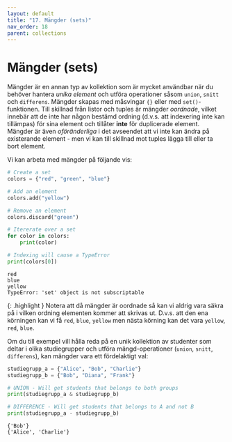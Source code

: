 ```yaml
---
layout: default
title: "17. Mängder (sets)"
nav_order: 18
parent: collections
---
```


# Mängder (sets)
Mängder är en annan typ av kollektion som är mycket användbar när du behöver hantera _unika element_ och utföra operationer såsom `union`, `snitt` och `differens`. Mängder skapas med måsvingar `{}` eller med `set()`-funktionen. Till skillnad från listor och tuples är mängder _oordnade_, vilket innebär att de inte har någon bestämd ordning (d.v.s. att indexering inte kan tillämpas) för sina element och tillåter **inte** för duplicerade element. Mängder är även _oföränderliga_ i det avseendet att vi inte kan ändra på existerande element - men vi kan till skillnad mot tuples lägga till eller ta bort element.

Vi kan arbeta med mängder på följande vis:
```python
# Create a set
colors = {"red", "green", "blue"}

# Add an element
colors.add("yellow")

# Remove an element
colors.discard("green")

# Itererate over a set
for color in colors:
    print(color)

# Indexing will cause a TypeError
print(colors[0])
```
<div class="code-example" markdown="1">
<pre><code>red
blue
yellow
TypeError: 'set' object is not subscriptable</code></pre>
</div>

{: .highlight }
Notera att då mängder är oordnade så kan vi aldrig vara säkra på i vilken ordning elementen kommer att skrivas ut. D.v.s. att den ena körningen kan vi få `red`, `blue`, `yellow` men nästa körning kan det vara `yellow`, `red`, `blue`.

Om du till exempel vill hålla reda på en unik kollektion av studenter som deltar i olika studiegrupper och utföra mängd-operationer (`union`, `snitt`, `differens`), kan mängder vara ett fördelaktigt val:
```python
studiegrupp_a = {"Alice", "Bob", "Charlie"}
studiegrupp_b = {"Bob", "Diana", "Frank"}

# UNION - Will get students that belongs to both groups
print(studiegrupp_a & studiegrupp_b)

# DIFFERENCE - Will get students that belongs to A and not B
print(studiegrupp_a - studiegrupp_b)
```
<div class="code-example" markdown="1">
<pre><code>{'Bob'}
{'Alice', 'Charlie'}</code></pre>
</div>